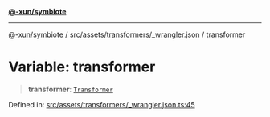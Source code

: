 [**@-xun/symbiote**](../../../../../README.md)

***

[@-xun/symbiote](../../../../../README.md) / [src/assets/transformers/\_wrangler.json](../README.md) / transformer

# Variable: transformer

> **transformer**: [`Transformer`](../../../type-aliases/Transformer.md)

Defined in: [src/assets/transformers/\_wrangler.json.ts:45](https://github.com/Xunnamius/symbiote/blob/cef28b21a1184891fa2969c3a3fa80ab4446b3b6/src/assets/transformers/_wrangler.json.ts#L45)
